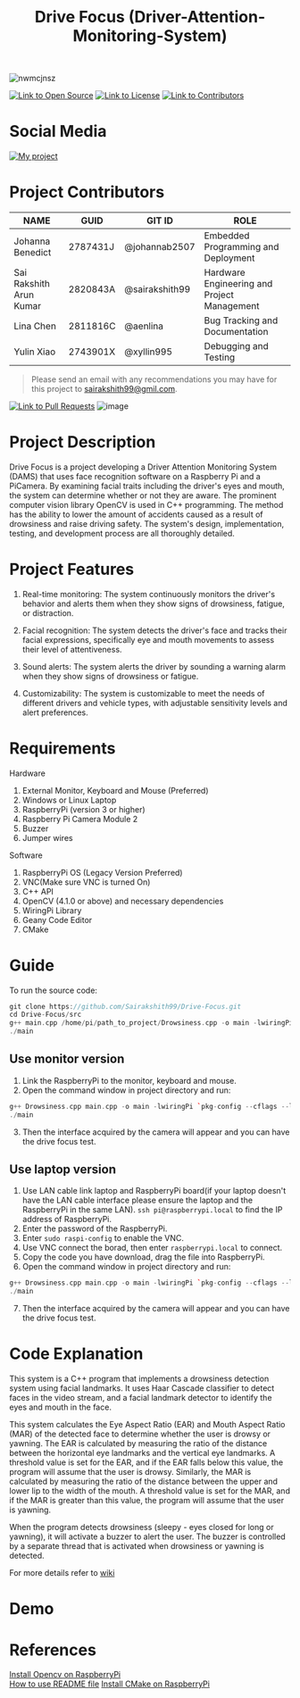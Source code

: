 <br />
<h1 align="center">Drive Focus (Driver-Attention-Monitoring-System)</h1>
</br>

![nwmcjnsz](https://user-images.githubusercontent.com/116390489/231007502-d6b6c26d-46c9-4469-95f9-52c7d04dec26.png)

<a href="link"><img src="https://user-images.githubusercontent.com/116390489/232041553-a4d414c6-2861-4440-b1f3-e5361ab19e28.png" alt="Link to Open Source"></a> 
<a href="https://github.com/Sairakshith99/Drive-Focus/blob/main/LICENSE"><img src="https://user-images.githubusercontent.com/116390489/232076273-c7b8169f-f780-407b-92d2-bbc4850c54df.png" alt="Link to License"></a> 
<a href="link"><img src="https://user-images.githubusercontent.com/116390489/232041367-a342a2b3-5d5f-4c64-bb29-a9ec89c1a56c.png" alt="Link to Contributors"></a>



# Social Media

[![My project](https://user-images.githubusercontent.com/116390489/231455191-8b55d2b1-5a70-43cf-8644-8beb96923488.png)](https://linktr.ee/drive_focus)

# Project Contributors

| NAME | GUID | GIT ID |	ROLE |
| ------------- | ------------- | ------------- | ------------- |
| Johanna Benedict |	2787431J	|  @johannab2507 | Embedded Programming and Deployment |
| Sai Rakshith Arun Kumar	| 2820843A | @sairakshith99 | Hardware Engineering and Project Management |
| Lina Chen |	2811816C | @aenlina | Bug Tracking and Documentation |
| Yulin Xiao | 2743901X | @xyllin995 | Debugging and Testing |
> Please send an email with any recommendations you may have for this project to sairakshith99@gmil.com.

<a href="https://github.com/Sairakshith99/Drive-Focus/pulls"><img src="https://user-images.githubusercontent.com/116390489/232042061-3ada3e1a-4fd1-4690-8efe-a2310ccd0dc2.png" alt="Link to Pull Requests"></a>
![image](https://user-images.githubusercontent.com/116390489/232042154-f0cbc836-1552-465f-a4a9-d5419c8bc841.png) 


# Project Description 

Drive Focus is a project developing a Driver Attention Monitoring System (DAMS) that uses face recognition software on a Raspberry Pi and a PiCamera. By examining facial traits including the driver's eyes and mouth, the system can determine whether or not they are aware. The prominent computer vision library OpenCV is used in C++ programming. The method has the ability to lower the amount of accidents caused as a result of drowsiness and raise driving safety. The system's design, implementation, testing, and development process are all thoroughly detailed.

# Project Features

1. Real-time monitoring: The system continuously monitors the driver's behavior and alerts them when they show signs of drowsiness, fatigue, or distraction.

2. Facial recognition: The system detects the driver's face and tracks their facial expressions, specifically eye and mouth movements to assess their level of attentiveness.

3. Sound alerts: The system alerts the driver by sounding a warning alarm when they show signs of drowsiness or fatigue.

4. Customizability: The system is customizable to meet the needs of different drivers and vehicle types, with adjustable sensitivity levels and alert preferences.

# Requirements

Hardware

1. External Monitor, Keyboard and Mouse (Preferred)
2. Windows or Linux Laptop
3. RaspberryPi (version 3 or higher)
4. Raspberry Pi Camera Module 2
5. Buzzer
6. Jumper wires

Software

1. RaspberryPi OS (Legacy Version Preferred) 
2. VNC(Make sure VNC is turned On) 
3. C++ API
4. OpenCV (4.1.0 or above) and necessary dependencies
5. WiringPi Library
6. Geany Code Editor
7. CMake

# Guide
To run the source code:
```c++
git clone https://github.com/Sairakshith99/Drive-Focus.git
cd Drive-Focus/src
g++ main.cpp /home/pi/path_to_project/Drowsiness.cpp -o main -lwiringPi `pkg-config --cflags --libs opencv`
./main
```

## Use monitor version
1. Link the RaspberryPi to the monitor, keyboard and mouse.
2. Open the command window in project directory and run:
```c++
g++ Drowsiness.cpp main.cpp -o main -lwiringPi `pkg-config --cflags --libs opencv`
./main
```
3. Then the interface acquired by the camera will appear and you can have the drive focus test.

## Use laptop version
1. Use LAN cable link laptop and RaspberryPi board(if your laptop doesn't have the LAN cable interface please ensure the laptop and the RaspberryPi in the same LAN). `ssh pi@raspberrypi.local` to find the IP address of RaspberryPi.
2. Enter the password of the RaspberryPi.
3. Enter `sudo raspi-config` to enable the VNC.
4. Use VNC connect the borad, then enter `raspberrypi.local` to connect.
5. Copy the code you have download, drag the file into RaspberryPi.
6. Open the command window in project directory and run:
```c++
g++ Drowsiness.cpp main.cpp -o main -lwiringPi `pkg-config --cflags --libs opencv`
./main
```
7. Then the interface acquired by the camera will appear and you can have the drive focus test.

# Code Explanation

This system is a C++ program that implements a drowsiness detection system using facial landmarks. It uses Haar Cascade classifier to detect faces in the video stream, and a facial landmark detector to identify the eyes and mouth in the face.

This system calculates the Eye Aspect Ratio (EAR) and Mouth Aspect Ratio (MAR) of the detected face to determine whether the user is drowsy or yawning. The EAR is calculated by measuring the ratio of the distance between the horizontal eye landmarks and the vertical eye landmarks. A threshold value is set for the EAR, and if the EAR falls below this value, the program will assume that the user is drowsy. Similarly, the MAR is calculated by measuring the ratio of the distance between the upper and lower lip to the width of the mouth. A threshold value is set for the MAR, and if the MAR is greater than this value, the program will assume that the user is yawning.

When the program detects drowsiness (sleepy - eyes closed for long or yawning), it will activate a buzzer to alert the user. The buzzer is controlled by a separate thread that is activated when drowsiness or yawning is detected.

For more details refer to <a href="https://github.com/Sairakshith99/Drive-Focus/wiki"> wiki </a>

# Demo


# References
[Install Opencv on RaspberryPi](https://solarianprogrammer.com/2019/09/17/install-opencv-raspberry-pi-raspbian-cpp-python-development/)  
[How to use README file](https://www.mygreatlearning.com/blog/readme-file/)
[Install CMake on RaspberryPi](https://linuxhint.com/3-ways-install-cmake-raspberry-pi/)
